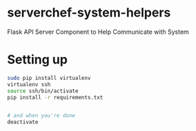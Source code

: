 # serverchef-system-helpers
Flask API Server Component to Help Communicate with System

# Setting up
```bash
sudo pip install virtualenv
virtualenv ssh
source ssh/bin/activate
pip install -r requirements.txt


# and when you're done
deactivate
```
